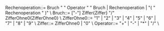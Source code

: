 Rechenoperation::= Bruch " " Operator " " Bruch | Rechenoperation | "( " Rechenoperation " )" \\
Bruch::= ["-"] Ziffer{Ziffer} "/" ZifferOhne0{ZifferOhne0} \\ 
ZifferOhne0::= "1" | "2" | "3" | "4" | "5" | "6" | "7" | "8" | "9" \\ 
Ziffer::= ZifferOhne0 | "0" \\
Operator::= "+" | "-" | "*" | "/" \\